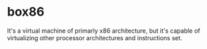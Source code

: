 # box86
It's a virtual machine of primarly x86 architecture, but it's capable of virtualizing other processor architectures and instructions set.

